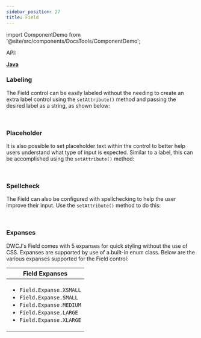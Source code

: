 ```yaml
---
sidebar_position: 27
title: Field
---
```


import ComponentDemo from '@site/src/components/DocsTools/ComponentDemo';

<div style={{width: "100%" , display: "flex", justifyContent: "flex-end", marginBottom: "-50px"}}>
<p style={{color: "gray"}} >API:&nbsp;</p>
<b><a href="https://javadoc.io/static/org.dwcj/dwcj-engine/0.15.0/org/dwcj/controls/textbox/TextBox.html" style={{justifySelf: "flex-end"}}> Java </a></b>
</div>

### Labeling

The Field control can be easily labeled without the needing to create an extra label control using the `setAttribute()` method and passing the desired label as a string, as shown below: <br/>

<ComponentDemo 
path='https://hot.bbx.kitchen/webapp/controlsamples?class=control_demos.textboxdemos.TextBoxLabel' 
javaE='https://raw.githubusercontent.com/DwcJava/ControlSamples/main/src/main/java/control_demos/textboxdemos/TextBoxLabel.java'
javaC='https://raw.githubusercontent.com/DwcJava/ControlSamples/main/src/main/code_snippets/textbox/Label.txt'
cssURL='https://raw.githubusercontent.com/DwcJava/ControlSamples/main/src/main/resources/css/textboxstyles/text_box_styles.css' 
javaHighlight='{16}'
height = '125px'
/>

<br/>

### Placeholder

It is also possible to set placeholder text within the control to better help users understand what type of input is expected. Similar to a label, this can be accomplished using the `setAttribute()` method: <br/>

<ComponentDemo 
path='https://hot.bbx.kitchen/webapp/controlsamples?class=control_demos.textboxdemos.TextBoxPlaceholder' 
javaE='https://raw.githubusercontent.com/DwcJava/ControlSamples/main/src/main/java/control_demos/textboxdemos/TextBoxPlaceholder.java'
javaC='https://raw.githubusercontent.com/DwcJava/ControlSamples/main/src/main/code_snippets/textbox/Placeholder.txt'
cssURL='https://raw.githubusercontent.com/DwcJava/ControlSamples/main/src/main/resources/css/textboxstyles/text_box_styles.css' 
javaHighlight='{16}'
height = '125px'
/>

<br/>

### Spellcheck

The Field can also be configured with spellchecking to help the user improve their input. Use the `setAttribute()` method to do this:

<ComponentDemo 
path='https://hot.bbx.kitchen/webapp/controlsamples?class=control_demos.textboxdemos.TextBoxSpellcheck' 
javaE='https://raw.githubusercontent.com/DwcJava/ControlSamples/main/src/main/java/control_demos/textboxdemos/TextBoxSpellcheck.java'
javaC='https://raw.githubusercontent.com/DwcJava/ControlSamples/main/src/main/code_snippets/textbox/Spellcheck.txt'
cssURL='https://raw.githubusercontent.com/DwcJava/ControlSamples/main/src/main/resources/css/textboxstyles/text_box_styles.css' 
javaHighlight='{16}'
height = '125px'
/>

<br/>

### Expanses

DWCJ's Field comes with 5 expanses for quick styling without the use of CSS. Expanses are supported by use of a built-in enum class.
Below are the various expanses supported for the Field control: <br/>

<ComponentDemo 
path='https://hot.bbx.kitchen/webapp/controlsamples?class=control_demos.textboxdemos.TextBoxExpanses' 
javaE='https://raw.githubusercontent.com/DwcJava/ControlSamples/main/src/main/java/control_demos/textboxdemos/TextBoxExpanses.java'
javaC='https://raw.githubusercontent.com/DwcJava/ControlSamples/main/src/main/code_snippets/textbox/Expanses.txt'
cssURL='https://raw.githubusercontent.com/DwcJava/ControlSamples/main/src/main/resources/css/textboxstyles/text_box_styles.css' 
javaHighlight='{16,19,22,25,28}'
height = '125px'
/>

|Field Expanses|
|-|
|<ul><li>```Field.Expanse.XSMALL```</li><li>```Field.Expanse.SMALL```</li><li>```Field.Expanse.MEDIUM```</li><li>```Field.Expanse.LARGE```</li><li>```Field.Expanse.XLARGE```</li></ul>|
